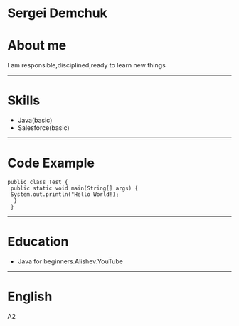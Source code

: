 # Sergei Demchuk

 # About me
 I am responsible,disciplined,ready to learn new things
 ___
 # Skills
 * Java(basic)
 * Salesforce(basic)
 ---
 # Code Example
 ```
 public class Test {
  public static void main(String[] args) {
  System.out.println("Hello World!);
   }
  }
  ```
  ---
 # Education
 * Java for beginners.Alishev.YouTube
 ---
 # English
 A2
